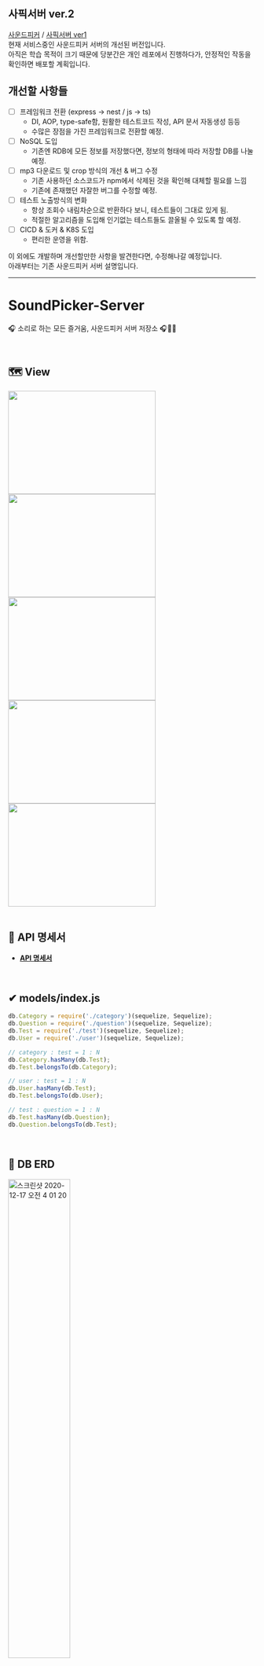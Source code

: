 ## 사픽서버 ver.2
[사운드피커](https://soundpicker.kr) / [사픽서버 ver1](https://github.com/SoundPicker/SoundPicker-Server)    
현재 서비스중인 사운드피커 서버의 개선된 버전입니다.  
아직은 학습 목적이 크기 때문에 당분간은 개인 레포에서 진행하다가, 안정적인 작동을 확인하면 배포할 계획입니다.

## 개선할 사항들
- [ ] 프레임워크 전환 (express -> nest / js -> ts)
  - DI, AOP, type-safe함, 원활한 테스트코드 작성, API 문서 자동생성 등등
  - 수많은 장점을 가진 프레임워크로 전환할 예정.
- [ ] NoSQL 도입
  - 기존엔 RDB에 모든 정보를 저장했다면, 정보의 형태에 따라 저장할 DB를 나눌 예정.
- [ ] mp3 다운로드 및 crop 방식의 개선 & 버그 수정
  - 기존 사용하던 소스코드가 npm에서 삭제된 것을 확인해 대체할 필요를 느낌
  - 기존에 존재했던 자잘한 버그를 수정할 예정.
- [ ] 테스트 노출방식의 변화
  - 항상 조회수 내림차순으로 반환하다 보니, 테스트들이 그대로 있게 됨.
  - 적절한 알고리즘을 도입해 인기없는 테스트들도 끌올될 수 있도록 할 예정.
- [ ] CICD & 도커 & K8S 도입
  - 편리한 운영을 위함.
  
이 외에도 개발하며 개선할만한 사항을 발견한다면, 수정해나갈 예정입니다.  
아래부터는 기존 사운드피커 서버 설명입니다.  

---

# SoundPicker-Server
🎧 소리로 하는 모든 즐거움, 사운드피커 서버 저장소 🎧🎵🎶

<br>

## **🗺️ View**
<div>
  <img width="300" img height="210" src="https://user-images.githubusercontent.com/66619693/103541561-f381ac00-4ede-11eb-9632-eabfea8d3ca7.PNG">
  <img width="300" img height="210" src="https://user-images.githubusercontent.com/66619693/103541840-56734300-4edf-11eb-829e-c8013e431bec.PNG">
  <img width="300" img height="210" src="https://user-images.githubusercontent.com/66619693/103542171-e618f180-4edf-11eb-9eaf-6423b72e258c.PNG">
  <img width="300" img height="210" src="https://user-images.githubusercontent.com/66619693/103542266-0c3e9180-4ee0-11eb-8bc2-989f13bde6af.PNG">
  <img width="300" img height="210" src="https://user-images.githubusercontent.com/66619693/103542483-5758a480-4ee0-11eb-9d60-ecc9dafa9a92.PNG">
</div>

<br>

## **📑 API 명세서**

- **[API 명세서](https://github.com/SoundPicker/SoundPicker-Server/wiki)**  


<br>
  
## ✔ **models/index.js**

```jsx
db.Category = require('./category')(sequelize, Sequelize);
db.Question = require('./question')(sequelize, Sequelize);
db.Test = require('./test')(sequelize, Sequelize);
db.User = require('./user')(sequelize, Sequelize);

// category : test = 1 : N
db.Category.hasMany(db.Test);
db.Test.belongsTo(db.Category);

// user : test = 1 : N
db.User.hasMany(db.Test);
db.Test.belongsTo(db.User);

// test : question = 1 : N
db.Test.hasMany(db.Question);
db.Question.belongsTo(db.Test);
```

<br>

## **📙 DB ERD**
<img width="50%" alt="스크린샷 2020-12-17 오전 4 01 20" src="https://user-images.githubusercontent.com/29622782/103537017-e8c31900-4ed6-11eb-8779-e13f392ea3fa.png">

<br>

## **📗 Architecture**
![image](https://user-images.githubusercontent.com/29622782/133400206-0a86ce5d-9d76-4611-b4b1-2fe55aa311dd.png)


<br>

## **📑 핵심 기능**

### 테스트 제작
로그인한 사용자는 주제를 정해 여러 문항으로 이루어진 1초&3초 듣기 테스트를 만들 수 있습니다. 사용자는 직접 mp3파일을 업로드하지 않고, 유튜브 Url과 시작시간을 입력하게 되는데 이 때 서버에서 변환과정이 이루어지게 됩니다.

### 테스트 플레이
사용자는 사운드피커에 올라와 있는 모든 테스트들을 직접 플레이할 수 있습니다. 각 테스트들은 카테고리별, 검색어별로 나누어서 볼 수 있습니다.
<br>

## **🌎 Team Role**

### 🙋‍♂️ 강준우
#### /test api 구현
* 테스트 및 문제 조회 기능
* 테스트 및 문제 생성/수정/삭제 기능
* 유튜브 mp3 변환 및 자르기 기능


### 🙋‍♀️ 홍혜림
#### /user api 구현
* 유저 로그인, 회원가입 기능
* 유저정보 변경 및 중복확인 기능
* 마이페이지 조회 기능
<br>

## **📘 Package**

사용 패키지(모듈)은 다음과 같습니다.

```
"dependencies": {
    "aws-sdk": "^2.819.0",
    "cookie-parser": "~1.4.4",
    "debug": "~2.6.9",
    "express": "~4.16.1",
    "http-errors": "~1.6.3",
    "jade": "~1.11.0",
    "jsonwebtoken": "^8.5.1",
    "morgan": "~1.9.1",
    "mp3-cutter": "^1.0.6",
    "multer": "^1.4.2",
    "multer-s3": "^2.9.0",
    "mysql2": "^2.2.5",
    "sequelize": "^6.3.5",
    "sequelize-cli": "^6.2.0",
    "youtube-dl": "^3.0.2",
    "youtube-mp3-downloader": "^0.7.6",
    "ytdl-core": "^4.3.0"
  }
```



